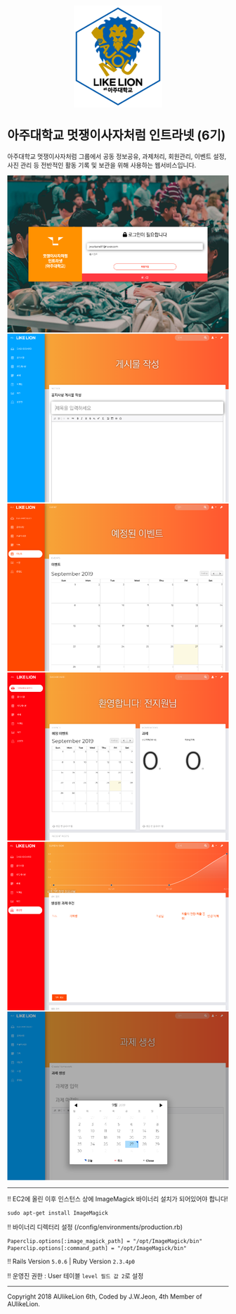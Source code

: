 <p align="center"><img src="./aulikelion_logo.png" width="200" /></p>


# 아주대학교 멋쟁이사자처럼 인트라넷 (6기)

아주대학교 멋쟁이사자처럼 그룹에서 공동 정보공유, 과제처리, 회원관리, 이벤트 설정, 사진 관리 등 전반적인 활동 기록 및 보관을 위해 사용하는 웹서비스입니다.

![로그인](./screenshots/login.png)
![게시물작성](./screenshots/post.png)
![이벤트](./screenshots/events.png)
![대시보드](./screenshots/dashboard.png)
![관리자](./screenshots/supervisor.png)
![과제](./screenshots/assignments.png)

---

!! EC2에 올린 이후 인스턴스 상에 ImageMagick 바이너리 설치가 되어있어야 합니다!
```
sudo apt-get install ImageMagick
```

!! 바이너리 디렉터리 설정 (/config/environments/production.rb)
```
Paperclip.options[:image_magick_path] = "/opt/ImageMagick/bin"
Paperclip.options[:command_path] = "/opt/ImageMagick/bin"
```

!! Rails Version `5.0.6` | Ruby Version `2.3.4p0`

!! 운영진 권한 : User 테이블 `level 필드 값 2`로 설정

---

Copyright 2018 AUlikeLion 6th, Coded by J.W.Jeon, 4th Member of AUlikeLion.